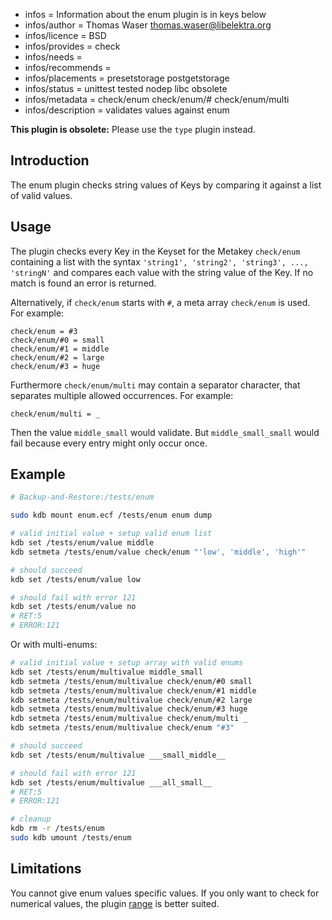 - infos = Information about the enum plugin is in keys below
- infos/author = Thomas Waser <thomas.waser@libelektra.org>
- infos/licence = BSD
- infos/provides = check
- infos/needs =
- infos/recommends =
- infos/placements = presetstorage postgetstorage
- infos/status = unittest tested nodep libc obsolete
- infos/metadata = check/enum check/enum/# check/enum/multi
- infos/description = validates values against enum

**This plugin is obsolete:** Please use the `type` plugin instead.

## Introduction

The enum plugin checks string values of Keys by comparing it against a list of valid values.

## Usage

The plugin checks every Key in the Keyset for the Metakey `check/enum` containing a list
with the syntax `'string1', 'string2', 'string3', ..., 'stringN'` and compares each
value with the string value of the Key. If no match is found an error is returned.

Alternatively, if `check/enum` starts with `#`, a meta array `check/enum` is used.
For example:

```
check/enum = #3
check/enum/#0 = small
check/enum/#1 = middle
check/enum/#2 = large
check/enum/#3 = huge
```

Furthermore `check/enum/multi` may contain a separator character, that separates
multiple allowed occurrences.
For example:

```
check/enum/multi = _
```

Then the value `middle_small` would validate.
But `middle_small_small` would fail because every entry might only occur once.

## Example

```sh
# Backup-and-Restore:/tests/enum

sudo kdb mount enum.ecf /tests/enum enum dump

# valid initial value + setup valid enum list
kdb set /tests/enum/value middle
kdb setmeta /tests/enum/value check/enum "'low', 'middle', 'high'"

# should succeed
kdb set /tests/enum/value low

# should fail with error 121
kdb set /tests/enum/value no
# RET:5
# ERROR:121
```

Or with multi-enums:

```sh
# valid initial value + setup array with valid enums
kdb set /tests/enum/multivalue middle_small
kdb setmeta /tests/enum/multivalue check/enum/#0 small
kdb setmeta /tests/enum/multivalue check/enum/#1 middle
kdb setmeta /tests/enum/multivalue check/enum/#2 large
kdb setmeta /tests/enum/multivalue check/enum/#3 huge
kdb setmeta /tests/enum/multivalue check/enum/multi _
kdb setmeta /tests/enum/multivalue check/enum "#3"

# should succeed
kdb set /tests/enum/multivalue ___small_middle__

# should fail with error 121
kdb set /tests/enum/multivalue ___all_small__
# RET:5
# ERROR:121

# cleanup
kdb rm -r /tests/enum
sudo kdb umount /tests/enum
```

## Limitations

You cannot give enum values specific values.
If you only want to check for numerical values,
the plugin [range](../range) is better suited.
